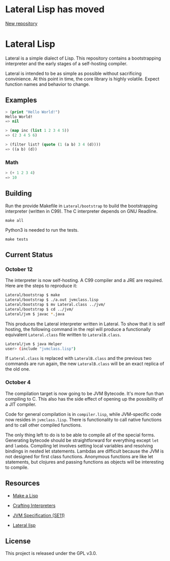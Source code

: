 # Lateral Lisp has moved
[New repository](https://github.com/whetfire/lateral-lang)

# Lateral Lisp

Lateral is a simple dialect of Lisp.
This repository contains a bootstrapping interpreter and the early stages of a
self-hosting compiler.

Lateral is intended to be as simple as possible without sacrificing convinience.
At this point in time, the core library is highly volatile. Expect function
names and behavior to change.

## Examples

```lisp
> (print "Hello World!")
Hello World!
=> nil

> (map inc (list 1 2 3 4 5))
=> (2 3 4 5 6)

> (filter list? (quote (1 (a b) 3 4 (d))))
=> ((a b) (d))
```

### Math

```lisp
> (+ 1 2 3 4)
=> 10
```

## Building

Run the provide Makefile in `Lateral/bootstrap` to build the bootstrapping
interpreter (written in C99). The C interpreter depends on GNU Readline.

`make all`

Python3 is needed to run the tests.

`make tests`

## Current Status

### October 12

The interpreter is now self-hosting. A C99 compiler and a JRE are required.
Here are the steps to reproduce it:

```bash
Lateral/bootstrap $ make
Lateral/bootstrap $ ./a.out jvmclass.lisp
Lateral/bootstrap $ mv Lateral.class ../jvm/
Lateral/bootstrap $ cd ../jvm/
Lateral/jvm $ javac *.java
```

This produces the Lateral interpreter written in Lateral. To show that it
is self hosting, the following command in the repl will produce a functionally
equivalent `Lateral.class` file written to `LateralB.class`.

```bash
Lateral/jvm $ java Helper
user> (include "jvmclass.lisp")
```

If `Lateral.class` is replaced with `LateralB.class` and the previous two
commands are run again, the new `LateralB.class` will be an exact replica of
the old one.

### October 4

The compilation target is now going to be JVM Bytecode. It's more fun than
compiling to C. This also has the side effect of opening up the possibility of
a JIT compiler. 

Code for general compilation is in `compiler.lisp`, while JVM-specific code now
resides in `jvmclass.lisp`. There is functionality to call native functions and
to call other compiled functions.

The only thing left to do is to be able to compile all of the special forms.
Generating bytecode should be straightforward for everything except `let` and
`lambda`. Compiling let involves setting local variables and resolving
bindings in nested let statements. Lambdas are difficult because the JVM is
not designed for first class functions. Anonymous functions are like let
statements, but clojures and passing functions as objects will be interesting
to compile.

## Resources

- [Make a Lisp](https://github.com/kanaka/mal)
- [Crafting Interpreters](https://craftinginterpreters.com/contents.html)

- [JVM Specification (SE11)](https://docs.oracle.com/javase/specs/jvms/se11/html/index.html)

- [Lateral lisp](https://en.wikipedia.org/wiki/Lisp#Types)

## License

This project is released under the GPL v3.0.
